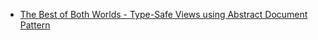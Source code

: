 * [The Best of Both Worlds - Type-Safe Views using Abstract Document Pattern](https://ageofjava.blogspot.kr/2016/01/the-best-of-both-worlds.html)